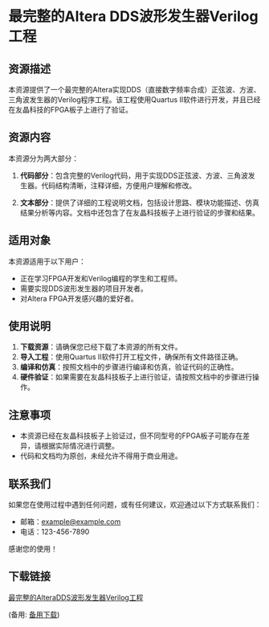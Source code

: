 # 最完整的Altera DDS波形发生器Verilog工程

## 资源描述

本资源提供了一个最完整的Altera实现DDS（直接数字频率合成）正弦波、方波、三角波发生器的Verilog程序工程。该工程使用Quartus II软件进行开发，并且已经在友晶科技的FPGA板子上进行了验证。

## 资源内容

本资源分为两大部分：

1. **代码部分**：包含完整的Verilog代码，用于实现DDS正弦波、方波、三角波发生器。代码结构清晰，注释详细，方便用户理解和修改。

2. **文本部分**：提供了详细的工程说明文档，包括设计思路、模块功能描述、仿真结果分析等内容。文档中还包含了在友晶科技板子上进行验证的步骤和结果。

## 适用对象

本资源适用于以下用户：

- 正在学习FPGA开发和Verilog编程的学生和工程师。
- 需要实现DDS波形发生器的项目开发者。
- 对Altera FPGA开发感兴趣的爱好者。

## 使用说明

1. **下载资源**：请确保您已经下载了本资源的所有文件。
2. **导入工程**：使用Quartus II软件打开工程文件，确保所有文件路径正确。
3. **编译和仿真**：按照文档中的步骤进行编译和仿真，验证代码的正确性。
4. **硬件验证**：如果需要在友晶科技板子上进行验证，请按照文档中的步骤进行操作。

## 注意事项

- 本资源已经在友晶科技板子上验证过，但不同型号的FPGA板子可能存在差异，请根据实际情况进行调整。
- 代码和文档均为原创，未经允许不得用于商业用途。

## 联系我们

如果您在使用过程中遇到任何问题，或有任何建议，欢迎通过以下方式联系我们：

- 邮箱：example@example.com
- 电话：123-456-7890

感谢您的使用！

## 下载链接
[最完整的AlteraDDS波形发生器Verilog工程](https://pan.quark.cn/s/3a76197e680e) 

(备用: [备用下载](https://pan.baidu.com/s/1O_QRpTcO7IEikE40Q1VfWA?pwd=p9f9))
